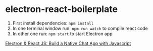 # electron-react-boilerplate
1. First install dependencies: ```npm install``` </br>
2. In one terminal window run: ```npm run watch``` to compile react code <br/>
3. In other one run: ```npm start``` to start Electron app

[Electron & React JS: Build a Native Chat App with Javascript
](https://www.udemy.com/course/electron-react-js-build-a-native-chat-app-with-javascript/?referralCode=F5BF439DB5494218B31C)
